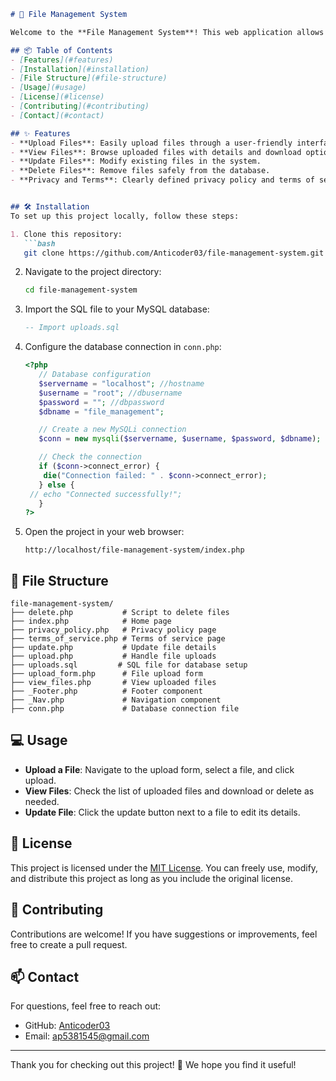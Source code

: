 

```markdown
# 📂 File Management System

Welcome to the **File Management System**! This web application allows users to upload, view, update, and delete files securely. Built with PHP and MySQL, this project is perfect for managing user data and file uploads efficiently.

## 📦 Table of Contents
- [Features](#features)
- [Installation](#installation)
- [File Structure](#file-structure)
- [Usage](#usage)
- [License](#license)
- [Contributing](#contributing)
- [Contact](#contact)

## ✨ Features
- **Upload Files**: Easily upload files through a user-friendly interface.
- **View Files**: Browse uploaded files with details and download options.
- **Update Files**: Modify existing files in the system.
- **Delete Files**: Remove files safely from the database.
- **Privacy and Terms**: Clearly defined privacy policy and terms of service.


## 🛠️ Installation
To set up this project locally, follow these steps:

1. Clone this repository:
   ```bash
   git clone https://github.com/Anticoder03/file-management-system.git
   ```
2. Navigate to the project directory:
   ```bash
   cd file-management-system
   ```
3. Import the SQL file to your MySQL database:
   ```sql
   -- Import uploads.sql
   ```
4. Configure the database connection in `conn.php`:
   ```php
   <?php
      // Database configuration
      $servername = "localhost"; //hostname
      $username = "root"; //dbusername
      $password = ""; //dbpassword
      $dbname = "file_management"; 

      // Create a new MySQLi connection
      $conn = new mysqli($servername, $username, $password, $dbname);

      // Check the connection
      if ($conn->connect_error) {
       die("Connection failed: " . $conn->connect_error);
      } else {
    // echo "Connected successfully!";
      }
   ?>

   ```

5. Open the project in your web browser:
   ```
   http://localhost/file-management-system/index.php
   ```

## 📁 File Structure
```
file-management-system/
├── delete.php           # Script to delete files
├── index.php            # Home page
├── privacy_policy.php   # Privacy policy page
├── terms_of_service.php # Terms of service page
├── update.php           # Update file details
├── upload.php           # Handle file uploads
├── uploads.sql         # SQL file for database setup
├── upload_form.php      # File upload form
├── view_files.php       # View uploaded files
├── _Footer.php          # Footer component
├── _Nav.php             # Navigation component
├── conn.php             # Database connection file
```

## 💻 Usage
- **Upload a File**: Navigate to the upload form, select a file, and click upload.
- **View Files**: Check the list of uploaded files and download or delete as needed.
- **Update File**: Click the update button next to a file to edit its details.

## 📜 License
This project is licensed under the [MIT License](https://opensource.org/licenses/MIT). You can freely use, modify, and distribute this project as long as you include the original license.

## 🤝 Contributing
Contributions are welcome! If you have suggestions or improvements, feel free to create a pull request.

## 📫 Contact
For questions, feel free to reach out:
- GitHub: [Anticoder03](https://github.com/Anticoder03)
- Email: ap5381545@gmail.com

---

Thank you for checking out this project! 🎉 We hope you find it useful!
```

 
